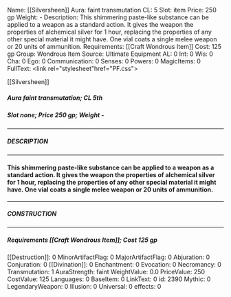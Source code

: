 Name: [[Silversheen]]
Aura: faint transmutation
CL: 5
Slot: item
Price: 250 gp
Weight: -
Description: This shimmering paste-like substance can be applied to a weapon as a standard action. It gives the weapon the properties of alchemical silver for 1 hour, replacing the properties of any other special material it might have. One vial coats a single melee weapon or 20 units of ammunition.
Requirements: [[Craft Wondrous Item]]
Cost: 125 gp
Group: Wondrous Item
Source: Ultimate Equipment
AL: 0
Int: 0
Wis: 0
Cha: 0
Ego: 0
Communication: 0
Senses: 0
Powers: 0
MagicItems: 0
FullText: <link rel="stylesheet"href="PF.css"><div class="heading"><p class="alignleft">[[Silversheen]]</p><div style="clear: both;"></div></div><div><h5><b>Aura </b>faint transmutation; <b>CL </b>5th</h5><h5><b>Slot </b>none; <b>Price </b>250 gp; <b>Weight </b>-</h5></div><hr/><div><h5><b>DESCRIPTION</b></h5></div><hr/><div><h4><p>This shimmering paste-like substance can be applied to a weapon as a standard action. It gives the weapon the properties of alchemical silver for 1 hour, replacing the properties of any other special material it might have. One vial coats a single melee weapon or 20 units of ammunition.</p></h4></div><hr/><div><h5><b>CONSTRUCTION</b></h5></div><hr/><div><h5><b>Requirements </b>[[Craft Wondrous Item]]; <b>Cost </b>125 gp</h5></div>
[[Destruction]]: 0
MinorArtifactFlag: 0
MajorArtifactFlag: 0
Abjuration: 0
Conjuration: 0
[[Divination]]: 0
Enchantment: 0
Evocation: 0
Necromancy: 0
Transmutation: 1
AuraStrength: faint
WeightValue: 0.0
PriceValue: 250
CostValue: 125
Languages: 0
BaseItem: 0
LinkText: 0
id: 2390
Mythic: 0
LegendaryWeapon: 0
Illusion: 0
Universal: 0
effects: 0
